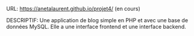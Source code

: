 URL: https://anetalaurent.github.io/projet4/ (en cours)

DESCRIPTIF:
Une application de blog simple en PHP et avec une base de données MySQL. Elle a une interface frontend et une interface backend. 
